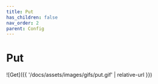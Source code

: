 ```yaml
---
title: Put
has_children: false
nav_order: 2
parent: Config
---
```


# Put

![Get]({{ '/docs/assets/images/gifs/put.gif' | relative-url }})